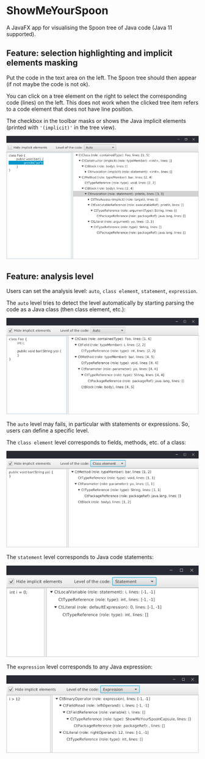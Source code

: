 # ShowMeYourSpoon

A JavaFX app for visualising the Spoon tree of Java code (Java 11 supported).

## Feature: selection highlighting and implicit elements masking

Put the code in the text area on the left.
The Spoon tree should then appear (if not maybe the code is not ok).

You can click on a tree element on the right to select the corresponding code (lines) on the left.
This does not work when the clicked tree item refers to a code element that does not have line position.

The checkbox in the toolbar masks or shows the Java implicit elements (printed with `'(implicit)'` in the tree view).

![features](doc/appFeat.png)



## Feature: analysis level

Users can set the analysis level: `auto`, `class element`, `statement`, `expression`.

The `auto` level tries to detect the level automatically by starting parsing the code as a Java class (then class element, etc.):

![auto](doc/appAuto.png)

The `auto` level may fails, in particular with statements or expressions.
So, users can define a specific level.

The `class element` level corresponds to fields, methods, etc. of a class:

![auto](doc/appClassElt.png)

The `statement` level corresponds to Java code statements:

![auto](doc/appStatement.png)

The `expression` level corresponds to any Java expression:

![auto](doc/appExp.png)
